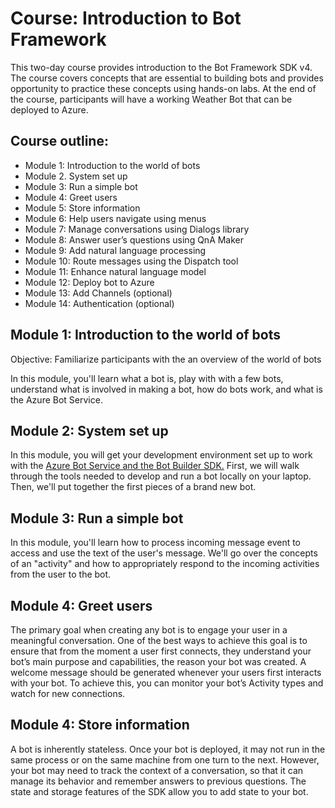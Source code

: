 # Course: Introduction to Bot Framework
This two-day course provides introduction to the Bot Framework SDK v4. The course covers concepts that are essential to building bots and provides opportunity to practice these concepts using hands-on labs. At the end of the course, participants will have a working Weather Bot that can be deployed to Azure.

## Course outline:
* Module 1: Introduction to the world of bots
* Module 2. System set up
* Module 3: Run a simple bot
* Module 4: Greet users
* Module 5: Store information
* Module 6: Help users navigate using menus
* Module 7: Manage conversations using Dialogs library
* Module 8: Answer user’s questions using QnA Maker
* Module 9: Add natural language processing
* Module 10: Route messages using the Dispatch tool
* Module 11: Enhance natural language model
* Module 12: Deploy bot to Azure
* Module 13: Add Channels (optional)
* Module 14: Authentication (optional)

## Module 1: Introduction to the world of bots
Objective: Familiarize participants with the an overview of the world of bots

In this module, you'll learn what a bot is, play with with a few bots, understand what is involved in making a bot, how do bots work, and what is the Azure Bot Service.

## Module 2: System set up

In this module, you will get your development environment set up to work with the [Azure Bot Service and the Bot Builder SDK.](https://docs.microsoft.com/en-us/azure/bot-service/bot-service-overview-introduction?view=azure-bot-service-4.0) First, we
will walk through the tools needed to develop and run a bot locally on your laptop. Then, we'll put together the first pieces
of a brand new bot.

## Module 3: Run a simple bot
In this module, you'll learn how to process incoming message event to access and use the text of the user's message. We'll go over the concepts of an "activity" and how to appropriately respond to the incoming activities from the user to the bot. 

## Module 4: Greet users
The primary goal when creating any bot is to engage your user in a meaningful conversation. One of the best ways to achieve this goal is to ensure that from the moment a user first connects, they understand your bot’s main purpose and capabilities, the reason your bot was created. A welcome message should be generated whenever your users first interacts with your bot. To achieve this, you can monitor your bot’s Activity types and watch for new connections. 

## Module 4: Store information
A bot is inherently stateless. Once your bot is deployed, it may not run in the same process or on the same machine from one turn to the next. However, your bot may need to track the context of a conversation, so that it can manage its behavior and remember answers to previous questions. The state and storage features of the SDK allow you to add state to your bot.
